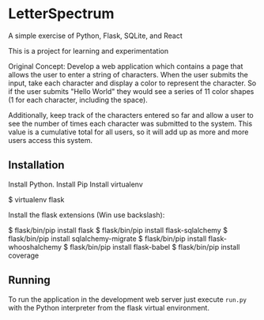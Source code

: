 LetterSpectrum
=========

A simple exercise of Python, Flask, SQLite, and React

This is a project for learning and experimentation

Original Concept:
Develop a web application which contains a page that allows the user to enter a string of characters.
When the user submits the input, take each character and display a color to represent the character.
So if the user submits &quot;Hello World&quot; they would see a series of 11 color shapes (1 for each character,
including the space).

Additionally, keep track of the characters entered so far and allow a user to see the number of times
each character was submitted to the system. This value is a cumulative total for all users, so it will add
up as more and more users access this system.

Installation
------------

Install Python.
Install Pip
Install virtualenv

$ virtualenv flask

Install the flask extensions (Win use backslash):

$ flask/bin/pip install flask
$ flask/bin/pip install flask-sqlalchemy
$ flask/bin/pip install sqlalchemy-migrate
$ flask/bin/pip install flask-whooshalchemy
$ flask/bin/pip install flask-babel
$ flask/bin/pip install coverage


Running
-------

To run the application in the development web server just execute `run.py` with the Python interpreter from the flask virtual environment.

